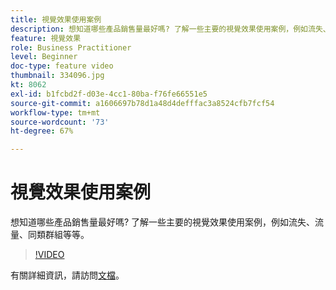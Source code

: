 ```yaml
---
title: 視覺效果使用案例
description: 想知道哪些產品銷售量最好嗎? 了解一些主要的視覺效果使用案例，例如流失、流量、同類群組等等。
feature: 視覺效果
role: Business Practitioner
level: Beginner
doc-type: feature video
thumbnail: 334096.jpg
kt: 8062
exl-id: b1fcbd2f-d03e-4cc1-80ba-f76fe66551e5
source-git-commit: a1606697b78d1a48d4defffac3a8524cfb7fcf54
workflow-type: tm+mt
source-wordcount: '73'
ht-degree: 67%

---
```


# 視覺效果使用案例

想知道哪些產品銷售量最好嗎? 了解一些主要的視覺效果使用案例，例如流失、流量、同類群組等等。

>[!VIDEO](https://video.tv.adobe.com/v/334096/?quality=12&learn=on)

有關詳細資訊，請訪問[文檔](https://experienceleague.adobe.com/docs/data-workbench/using/dashboard/visualizations/visualization-types/c-visualization-types.html?lang=en)。
